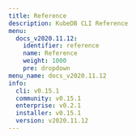 ```yaml
---
title: Reference
description: KubeDB CLI Reference
menu:
  docs_v2020.11.12:
    identifier: reference
    name: Reference
    weight: 1000
    pre: dropdown
menu_name: docs_v2020.11.12
info:
  cli: v0.15.1
  community: v0.15.1
  enterprise: v0.2.1
  installer: v0.15.1
  version: v2020.11.12
---
```



